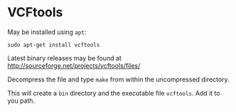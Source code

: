 VCFtools
========

May be installed using `apt`:

    sudo apt-get install vcftools


Latest binary releases may be found at 
<http://sourceforge.net/projects/vcftools/files/>

Decompress the file and type `make` from within the uncompressed directory.

This will create a `bin` directory and the executable file `vcftools`. Add it to you path.
